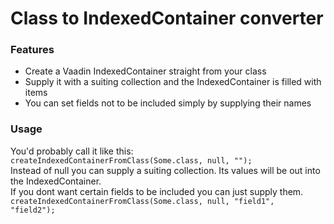 # Class to IndexedContainer converter

### Features

<ul>
  <li>Create a Vaadin IndexedContainer straight from your class</li>
  <li>Supply it with a suiting collection and the IndexedContainer is filled with items</li>
  <li>You can set fields not to be included simply by supplying their names</li>
</ul>

### Usage

You'd probably call it like this: <code>createIndexedContainerFromClass(Some.class, null, "");</code><br>
Instead of null you can supply a suiting collection. Its values will be out into the IndexedContainer.<br>
If you dont want certain fields to be included you can just supply them.
<code>createIndexedContainerFromClass(Some.class, null, "field1", "field2");</code>

